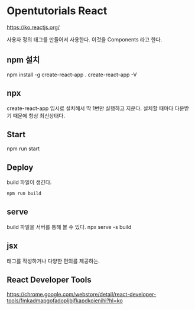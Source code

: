 # Opentutorials React

https://ko.reactjs.org/

사용자 정의 태그를 만들어서 사용한다.
이것을 Components 라고 한다.

## npm 설치
npm install -g create-react-app .
create-react-app -V

## npx
create-react-app 임시로 설치해서 딱 1번만 실행하고 지운다.
설치할 때마다 다운받기 때문에 항상 최신상태다.

## Start
npm run start

## Deploy
build 파일이 생긴다.

```bash
npm run build
```

## serve
build 파일을 서버를 통해 볼 수 있다.
npx serve -s build

## jsx
태그를 작성하거나 다양한 편의를 제공하는.

## React Developer Tools
https://chrome.google.com/webstore/detail/react-developer-tools/fmkadmapgofadopljbjfkapdkoienihi?hl=ko
